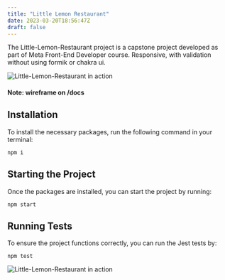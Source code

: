 ```yaml
---
title: "Little Lemon Restaurant"
date: 2023-03-20T18:56:47Z
draft: false
---
```


The Little-Lemon-Restaurant project is a capstone project developed as part of Meta Front-End Developer course. Responsive, with validation without using formik or chakra ui.

![Little-Lemon-Restaurant in action](/projects/little-lemon-restaurant.gif)

#### Note: wireframe on /docs

## Installation

To install the necessary packages, run the following command in your terminal:

```
npm i
```

## Starting the Project

Once the packages are installed, you can start the project by running:

```
npm start
```

## Running Tests

To ensure the project functions correctly, you can run the Jest tests by:

```
npm test
```

![Little-Lemon-Restaurant in action](/docs/responsive.png)